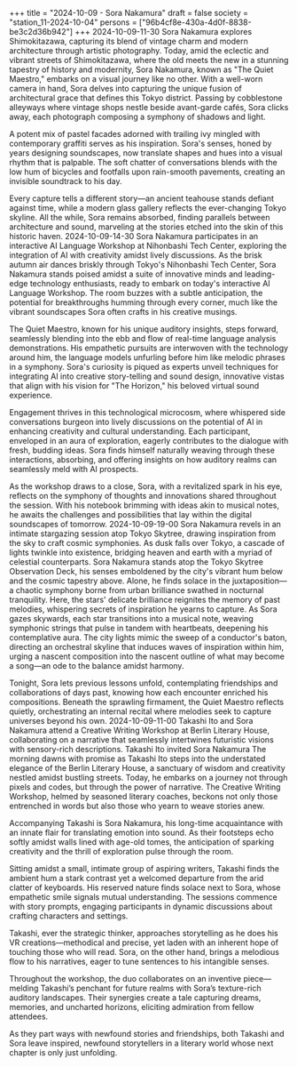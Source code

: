+++
title = "2024-10-09 - Sora Nakamura"
draft = false
society = "station_11-2024-10-04"
persons = ["96b4cf8e-430a-4d0f-8838-be3c2d36b942"]
+++
2024-10-09-11-30
Sora Nakamura explores Shimokitazawa, capturing its blend of vintage charm and modern architecture through artistic photography.
Today, amid the eclectic and vibrant streets of Shimokitazawa, where the old meets the new in a stunning tapestry of history and modernity, Sora Nakamura, known as "The Quiet Maestro," embarks on a visual journey like no other. With a well-worn camera in hand, Sora delves into capturing the unique fusion of architectural grace that defines this Tokyo district. Passing by cobblestone alleyways where vintage shops nestle beside avant-garde cafés, Sora clicks away, each photograph composing a symphony of shadows and light.

A potent mix of pastel facades adorned with trailing ivy mingled with contemporary graffiti serves as his inspiration. Sora's senses, honed by years designing soundscapes, now translate shapes and hues into a visual rhythm that is palpable. The soft chatter of conversations blends with the low hum of bicycles and footfalls upon rain-smooth pavements, creating an invisible soundtrack to his day. 

Every capture tells a different story—an ancient teahouse stands defiant against time, while a modern glass gallery reflects the ever-changing Tokyo skyline. All the while, Sora remains absorbed, finding parallels between architecture and sound, marveling at the stories etched into the skin of this historic haven.
2024-10-09-14-30
Sora Nakamura participates in an interactive AI Language Workshop at Nihonbashi Tech Center, exploring the integration of AI with creativity amidst lively discussions.
As the brisk autumn air dances briskly through Tokyo's Nihonbashi Tech Center, Sora Nakamura stands poised amidst a suite of innovative minds and leading-edge technology enthusiasts, ready to embark on today's interactive AI Language Workshop. The room buzzes with a subtle anticipation, the potential for breakthroughs humming through every corner, much like the vibrant soundscapes Sora often crafts in his creative musings.

The Quiet Maestro, known for his unique auditory insights, steps forward, seamlessly blending into the ebb and flow of real-time language analysis demonstrations. His empathetic pursuits are interwoven with the technology around him, the language models unfurling before him like melodic phrases in a symphony. Sora's curiosity is piqued as experts unveil techniques for integrating AI into creative story-telling and sound design, innovative vistas that align with his vision for "The Horizon," his beloved virtual sound experience.

Engagement thrives in this technological microcosm, where whispered side conversations burgeon into lively discussions on the potential of AI in enhancing creativity and cultural understanding. Each participant, enveloped in an aura of exploration, eagerly contributes to the dialogue with fresh, budding ideas. Sora finds himself naturally weaving through these interactions, absorbing, and offering insights on how auditory realms can seamlessly meld with AI prospects.

As the workshop draws to a close, Sora, with a revitalized spark in his eye, reflects on the symphony of thoughts and innovations shared throughout the session. With his notebook brimming with ideas akin to musical notes, he awaits the challenges and possibilities that lay within the digital soundscapes of tomorrow.
2024-10-09-19-00
Sora Nakamura revels in an intimate stargazing session atop Tokyo Skytree, drawing inspiration from the sky to craft cosmic symphonies.
As dusk falls over Tokyo, a cascade of lights twinkle into existence, bridging heaven and earth with a myriad of celestial counterparts. Sora Nakamura stands atop the Tokyo Skytree Observation Deck, his senses emboldened by the city's vibrant hum below and the cosmic tapestry above. Alone, he finds solace in the juxtaposition—a chaotic symphony borne from urban brilliance swathed in nocturnal tranquility. Here, the stars' delicate brilliance reignites the memory of past melodies, whispering secrets of inspiration he yearns to capture. As Sora gazes skywards, each star transitions into a musical note, weaving symphonic strings that pulse in tandem with heartbeats, deepening his contemplative aura. The city lights mimic the sweep of a conductor's baton, directing an orchestral skyline that induces waves of inspiration within him, urging a nascent composition into the nascent outline of what may become a song—an ode to the balance amidst harmony.

Tonight, Sora lets previous lessons unfold, contemplating friendships and collaborations of days past, knowing how each encounter enriched his compositions. Beneath the sprawling firmament, the Quiet Maestro reflects quietly, orchestrating an internal recital where melodies seek to capture universes beyond his own.
2024-10-09-11-00
Takashi Ito and Sora Nakamura attend a Creative Writing Workshop at Berlin Literary House, collaborating on a narrative that seamlessly intertwines futuristic visions with sensory-rich descriptions.
Takashi Ito invited Sora Nakamura
The morning dawns with promise as Takashi Ito steps into the understated elegance of the Berlin Literary House, a sanctuary of wisdom and creativity nestled amidst bustling streets. Today, he embarks on a journey not through pixels and codes, but through the power of narrative. The Creative Writing Workshop, helmed by seasoned literary coaches, beckons not only those entrenched in words but also those who yearn to weave stories anew.

Accompanying Takashi is Sora Nakamura, his long-time acquaintance with an innate flair for translating emotion into sound. As their footsteps echo softly amidst walls lined with age-old tomes, the anticipation of sparking creativity and the thrill of exploration pulse through the room.

Sitting amidst a small, intimate group of aspiring writers, Takashi finds the ambient hum a stark contrast yet a welcomed departure from the arid clatter of keyboards. His reserved nature finds solace next to Sora, whose empathetic smile signals mutual understanding. The sessions commence with story prompts, engaging participants in dynamic discussions about crafting characters and settings. 

Takashi, ever the strategic thinker, approaches storytelling as he does his VR creations—methodical and precise, yet laden with an inherent hope of touching those who will read. Sora, on the other hand, brings a melodious flow to his narratives, eager to tune sentences to his intangible senses.

Throughout the workshop, the duo collaborates on an inventive piece—melding Takashi’s penchant for future realms with Sora’s texture-rich auditory landscapes. Their synergies create a tale capturing dreams, memories, and uncharted horizons, eliciting admiration from fellow attendees.

As they part ways with newfound stories and friendships, both Takashi and Sora leave inspired, newfound storytellers in a literary world whose next chapter is only just unfolding.
